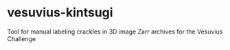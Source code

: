 # vesuvius-kintsugi
Tool for manual labeling crackles in 3D image Zarr archives for the Vesuvius Challenge
